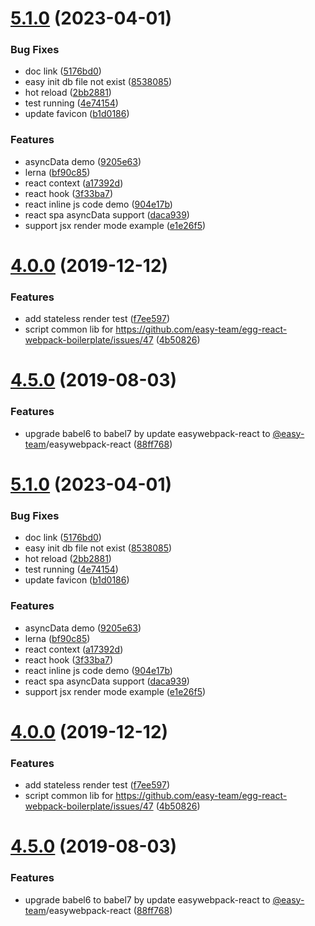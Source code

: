 <a name="5.1.0"></a>
# [5.1.0](https://github.com/easy-team/egg-react-webpack-boilerplate/compare/4.9.0...5.1.0) (2023-04-01)


### Bug Fixes

* doc link ([5176bd0](https://github.com/easy-team/egg-react-webpack-boilerplate/commit/5176bd0))
* easy init db file not exist ([8538085](https://github.com/easy-team/egg-react-webpack-boilerplate/commit/8538085))
* hot reload ([2bb2881](https://github.com/easy-team/egg-react-webpack-boilerplate/commit/2bb2881))
* test running ([4e74154](https://github.com/easy-team/egg-react-webpack-boilerplate/commit/4e74154))
* update favicon ([b1d0186](https://github.com/easy-team/egg-react-webpack-boilerplate/commit/b1d0186))


### Features

* asyncData demo ([9205e63](https://github.com/easy-team/egg-react-webpack-boilerplate/commit/9205e63))
* lerna ([bf90c85](https://github.com/easy-team/egg-react-webpack-boilerplate/commit/bf90c85))
* react context ([a17392d](https://github.com/easy-team/egg-react-webpack-boilerplate/commit/a17392d))
* react hook ([3f33ba7](https://github.com/easy-team/egg-react-webpack-boilerplate/commit/3f33ba7))
* react inline js code demo ([904e17b](https://github.com/easy-team/egg-react-webpack-boilerplate/commit/904e17b))
* react spa asyncData support ([daca939](https://github.com/easy-team/egg-react-webpack-boilerplate/commit/daca939))
* support jsx render mode example ([e1e26f5](https://github.com/easy-team/egg-react-webpack-boilerplate/commit/e1e26f5))



<a name="4.0.0"></a>
# [4.0.0](https://github.com/easy-team/egg-react-webpack-boilerplate/compare/4.8.1...4.0.0) (2019-12-12)


### Features

* add stateless render test ([f7ee597](https://github.com/easy-team/egg-react-webpack-boilerplate/commit/f7ee597))
* script common lib for https://github.com/easy-team/egg-react-webpack-boilerplate/issues/47 ([4b50826](https://github.com/easy-team/egg-react-webpack-boilerplate/commit/4b50826))



<a name="4.5.0"></a>
# [4.5.0](https://github.com/easy-team/egg-react-webpack-boilerplate/compare/4.4.1...4.5.0) (2019-08-03)


### Features

* upgrade babel6 to babel7 by update easywebpack-react to [@easy-team](https://github.com/easy-team)/easywebpack-react ([88ff768](https://github.com/easy-team/egg-react-webpack-boilerplate/commit/88ff768))



<a name="5.1.0"></a>
# [5.1.0](https://github.com/easy-team/egg-react-webpack-boilerplate/compare/4.9.0...5.1.0) (2023-04-01)


### Bug Fixes

* doc link ([5176bd0](https://github.com/easy-team/egg-react-webpack-boilerplate/commit/5176bd0))
* easy init db file not exist ([8538085](https://github.com/easy-team/egg-react-webpack-boilerplate/commit/8538085))
* hot reload ([2bb2881](https://github.com/easy-team/egg-react-webpack-boilerplate/commit/2bb2881))
* test running ([4e74154](https://github.com/easy-team/egg-react-webpack-boilerplate/commit/4e74154))
* update favicon ([b1d0186](https://github.com/easy-team/egg-react-webpack-boilerplate/commit/b1d0186))


### Features

* asyncData demo ([9205e63](https://github.com/easy-team/egg-react-webpack-boilerplate/commit/9205e63))
* lerna ([bf90c85](https://github.com/easy-team/egg-react-webpack-boilerplate/commit/bf90c85))
* react context ([a17392d](https://github.com/easy-team/egg-react-webpack-boilerplate/commit/a17392d))
* react hook ([3f33ba7](https://github.com/easy-team/egg-react-webpack-boilerplate/commit/3f33ba7))
* react inline js code demo ([904e17b](https://github.com/easy-team/egg-react-webpack-boilerplate/commit/904e17b))
* react spa asyncData support ([daca939](https://github.com/easy-team/egg-react-webpack-boilerplate/commit/daca939))
* support jsx render mode example ([e1e26f5](https://github.com/easy-team/egg-react-webpack-boilerplate/commit/e1e26f5))



<a name="4.0.0"></a>
# [4.0.0](https://github.com/easy-team/egg-react-webpack-boilerplate/compare/4.8.1...4.0.0) (2019-12-12)


### Features

* add stateless render test ([f7ee597](https://github.com/easy-team/egg-react-webpack-boilerplate/commit/f7ee597))
* script common lib for https://github.com/easy-team/egg-react-webpack-boilerplate/issues/47 ([4b50826](https://github.com/easy-team/egg-react-webpack-boilerplate/commit/4b50826))



<a name="4.5.0"></a>
# [4.5.0](https://github.com/easy-team/egg-react-webpack-boilerplate/compare/4.4.1...4.5.0) (2019-08-03)


### Features

* upgrade babel6 to babel7 by update easywebpack-react to [@easy-team](https://github.com/easy-team)/easywebpack-react ([88ff768](https://github.com/easy-team/egg-react-webpack-boilerplate/commit/88ff768))



